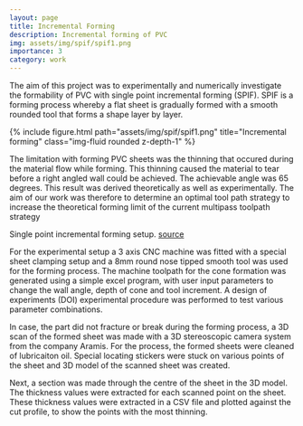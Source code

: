```yaml
---
layout: page
title: Incremental Forming
description: Incremental forming of PVC
img: assets/img/spif/spif1.png
importance: 3
category: work
---
```


The aim of this project was to experimentally and numerically investigate the formability of PVC with single point incremental forming (SPIF). SPIF is a forming process whereby a flat sheet is gradually formed with a smooth rounded tool that forms a shape layer by layer.

<div class="row">
    <div class="col-sm mt-3 mt-md-0">
        {% include figure.html path="assets/img/spif/spif1.png" title="Incremental forming" class="img-fluid rounded z-depth-1" %}
    </div>
</div>

The limitation with forming PVC sheets was the thinning that occured during the material flow while forming. This thinning caused the material to tear before a right angled wall could be achieved. The achievable angle was 65 degrees. This result was derived theoretically as well as experimentally. The aim of our work was therefore to determine an optimal tool path strategy to increase the theoretical forming limit of the current multipass toolpath strategy

<div class="caption">
    Single point incremental forming setup. <a href="#" class="https://robodk.com/blog/robotic-incremental-forming-savings/">source</a>  
</div>

For the experimental setup a 3 axis CNC machine was fitted with a special sheet clamping setup and a 8mm round nose tipped smooth tool was used for the forming process. The machine toolpath for the cone formation was generated using a simple excel program, with user input parameters to change the wall angle, depth of cone and tool increment. A design of experiments (DOI) experimental procedure was performed to test various parameter combinations.

In case, the part did not fracture or break during the forming process, a 3D scan of the formed sheet was made with a 3D stereoscopic camera system from the company Aramis. For the process, the formed sheets were cleaned of lubricaiton oil. Special locating stickers were stuck on various points of the sheet and 3D model of the scanned sheet was created.

Next, a section was made through the centre of the sheet in the 3D model. The thickness values were extracted for each scanned point on the sheet. These thickness values were extracted in a CSV file and plotted against the cut profile, to show the points with the most thinning.

